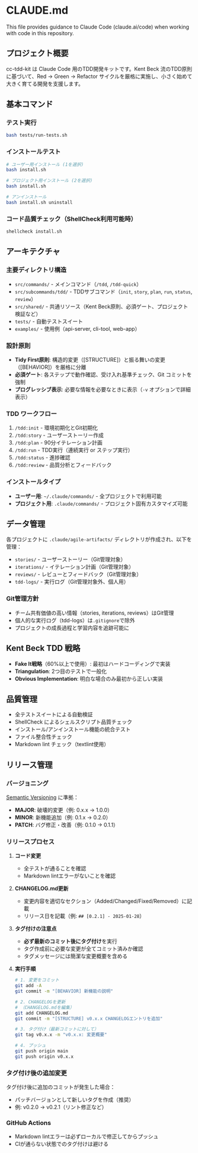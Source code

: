 # CLAUDE.md

This file provides guidance to Claude Code (claude.ai/code) when working with code in this repository.

## プロジェクト概要

cc-tdd-kit は Claude Code 用のTDD開発キットです。Kent Beck 流のTDD原則に基づいて、Red → Green → Refactor サイクルを厳格に実施し、小さく始めて大きく育てる開発を支援します。

## 基本コマンド

### テスト実行
```bash
bash tests/run-tests.sh
```

### インストールテスト
```bash
# ユーザー用インストール (1を選択)
bash install.sh

# プロジェクト用インストール (2を選択)
bash install.sh

# アンインストール
bash install.sh uninstall
```

### コード品質チェック（ShellCheck利用可能時）
```bash
shellcheck install.sh
```

## アーキテクチャ

### 主要ディレクトリ構造
- `src/commands/` - メインコマンド（`/tdd`, `/tdd-quick`）
- `src/subcommands/tdd/` - TDDサブコマンド（`init`, `story`, `plan`, `run`, `status`, `review`）
- `src/shared/` - 共通リソース（Kent Beck原則、必須ゲート、プロジェクト検証など）
- `tests/` - 自動テストスイート
- `examples/` - 使用例（api-server, cli-tool, web-app）

### 設計原則
- **Tidy First原則**: 構造的変更（[STRUCTURE]）と振る舞いの変更（[BEHAVIOR]）を厳格に分離
- **必須ゲート**: 各ステップで動作確認、受け入れ基準チェック、Git コミットを強制
- **プログレッシブ表示**: 必要な情報を必要なときに表示（`-v` オプションで詳細表示）

### TDD ワークフロー
1. `/tdd:init` - 環境初期化とGit初期化
2. `/tdd:story` - ユーザーストーリー作成
3. `/tdd:plan` - 90分イテレーション計画
4. `/tdd:run` - TDD実行（連続実行 or ステップ実行）
5. `/tdd:status` - 進捗確認
6. `/tdd:review` - 品質分析とフィードバック

### インストールタイプ
- **ユーザー用**: `~/.claude/commands/` - 全プロジェクトで利用可能
- **プロジェクト用**: `.claude/commands/` - プロジェクト固有カスタマイズ可能

## データ管理

各プロジェクトに `.claude/agile-artifacts/` ディレクトリが作成され、以下を管理：
- `stories/` - ユーザーストーリー（Git管理対象）
- `iterations/` - イテレーション計画（Git管理対象）
- `reviews/` - レビューとフィードバック（Git管理対象）
- `tdd-logs/` - 実行ログ（Git管理対象外、個人用）

### Git管理方針
- チーム共有価値の高い情報（stories, iterations, reviews）はGit管理
- 個人的な実行ログ（tdd-logs）は`.gitignore`で除外
- プロジェクトの成長過程と学習内容を追跡可能に

## Kent Beck TDD 戦略

- **Fake It戦略**（60%以上で使用）: 最初はハードコーディングで実装
- **Triangulation**: 2つ目のテストで一般化
- **Obvious Implementation**: 明白な場合のみ最初から正しい実装

## 品質管理

- 全テストスイートによる自動検証
- ShellCheck によるシェルスクリプト品質チェック
- インストール/アンインストール機能の統合テスト
- ファイル整合性チェック
- Markdown lint チェック（textlint使用）

## リリース管理

### バージョニング
[Semantic Versioning](https://semver.org/) に準拠：
- **MAJOR**: 破壊的変更（例: 0.x.x → 1.0.0）
- **MINOR**: 新機能追加（例: 0.1.x → 0.2.0）  
- **PATCH**: バグ修正・改善（例: 0.1.0 → 0.1.1）

### リリースプロセス
1. **コード変更**
   - 全テストが通ることを確認
   - Markdown lintエラーがないことを確認

2. **CHANGELOG.md更新**
   - 変更内容を適切なセクション（Added/Changed/Fixed/Removed）に記載
   - リリース日を記載（例: `## [0.2.1] - 2025-01-28`）

3. **タグ付けの注意点**
   - **必ず最新のコミット後にタグ付け**を実行
   - タグ作成前に必要な変更が全てコミット済みか確認
   - タグメッセージには簡潔な変更概要を含める

4. **実行手順**
   ```bash
   # 1. 変更をコミット
   git add -A
   git commit -m "[BEHAVIOR] 新機能の説明"
   
   # 2. CHANGELOGを更新
   # （CHANGELOG.mdを編集）
   git add CHANGELOG.md
   git commit -m "[STRUCTURE] v0.x.x CHANGELOGエントリを追加"
   
   # 3. タグ付け（最新コミットに対して）
   git tag v0.x.x -m "v0.x.x: 変更概要"
   
   # 4. プッシュ
   git push origin main
   git push origin v0.x.x
   ```

### タグ付け後の追加変更
タグ付け後に追加のコミットが発生した場合：
- パッチバージョンとして新しいタグを作成（推奨）
- 例: v0.2.0 → v0.2.1（リント修正など）

### GitHub Actions
- Markdown lintエラーは必ずローカルで修正してからプッシュ
- CIが通らない状態でのタグ付けは避ける
